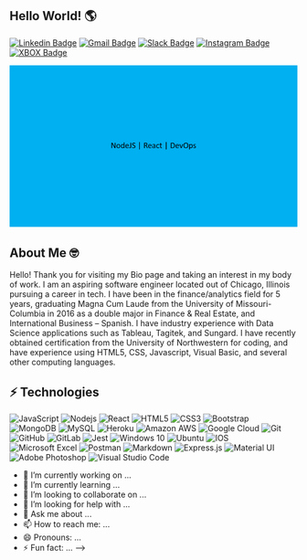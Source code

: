 ## Hello World! 🌎 
[![Linkedin Badge](https://img.shields.io/badge/-vasliejoshua-blue?style=flat-square&logo=Linkedin&logoColor=white&link=https://www.linkedin.com/in/vasliejoshua/)](https://www.linkedin.com/in/vasliejoshua/)
[![Gmail Badge](https://img.shields.io/badge/-joshuavaslie2021@u.northwestern.edu-c14438?style=flat-square&logo=Gmail&logoColor=white&link=mailto:joshuavaslie2021@u.northwestern.edu)](mailto:joshuavaslie2021@u.northwestern.edu)
[![Slack Badge](https://img.shields.io/badge/Slack-4A154B?style=for-the-badge&logo=slack&logoColor=white&link=https://slack.com/joshuavaslie2021@u.northwestern.edu)](https://app.slack.com/client/T01AA2DAAQJ/composer/draft-163cf50c-dd49-4fd8-8e2c-eed2c8b9761f/user_profile/U01B74CR39R) 
[![Instagram Badge](https://img.shields.io/badge/-joshvaslie-purple?style=flat-square&logo=instagram&logoColor=white&link=https://instagram.com/joshvaslie/)](https://instagram.com/joshvaslie)
[![XBOX Badge](https://img.shields.io/badge/THEBRODIE27-%23107C10.svg?style=for-the-badge&logo=Xbox&logoColor=white&link=https://account.xbox.com/en-us/profile?gamertag=THEBRODIE27)](https://account.xbox.com/en-us/profile?gamertag=THEBRODIE27)


![](/Josh.gif)


## About Me 🤓

Hello! Thank you for visiting my Bio page and taking an interest in my body of work. I am an aspiring software engineer located out of Chicago, Illinois pursuing a career in tech. I have been in the finance/analytics field for 5 years, graduating Magna Cum Laude from the University of Missouri-Columbia in 2016 as a double major in Finance & Real Estate, and International Business – Spanish. I have industry experience with Data Science applications such as Tableau, Tagitek, and Sungard. I have recently obtained certification from the University of Northwestern for coding, and have experience using HTML5, CSS, Javascript, Visual Basic, and several other computing languages.



## ⚡ Technologies

![JavaScript](https://img.shields.io/badge/-JavaScript-black?style=flat-square&logo=javascript)
![Nodejs](https://img.shields.io/badge/-Nodejs-black?style=flat-square&logo=Node.js)
![React](https://img.shields.io/badge/-React-black?style=flat-square&logo=react)
![HTML5](https://img.shields.io/badge/-HTML5-E34F26?style=flat-square&logo=html5&logoColor=white)
![CSS3](https://img.shields.io/badge/-CSS3-1572B6?style=flat-square&logo=css3)
![Bootstrap](https://img.shields.io/badge/-Bootstrap-563D7C?style=flat-square&logo=bootstrap)
![MongoDB](https://img.shields.io/badge/-MongoDB-black?style=flat-square&logo=mongodb)
![MySQL](https://img.shields.io/badge/-MySQL-black?style=flat-square&logo=mysql)
![Heroku](https://img.shields.io/badge/-Heroku-430098?style=flat-square&logo=heroku)
![Amazon AWS](https://img.shields.io/badge/Amazon%20AWS-232F3E?style=flat-square&logo=amazon-aws)
![Google Cloud](https://img.shields.io/badge/Google%20Cloud-black?style=flat-square&logo=google-cloud)
![Git](https://img.shields.io/badge/-Git-black?style=flat-square&logo=git)
![GitHub](https://img.shields.io/badge/-GitHub-181717?style=flat-square&logo=github)
![GitLab](https://img.shields.io/badge/-GitLab-FCA121?style=flat-square&logo=gitlab)
![Jest](https://img.shields.io/badge/-jest-%23C21325?style=for-the-badge&logo=jest&logoColor=white)
![Windows 10](https://img.shields.io/badge/Windows-0078D6?style=for-the-badge&logo=windows&logoColor=white)
![Ubuntu](https://img.shields.io/badge/Ubuntu-E95420?style=for-the-badge&logo=ubuntu&logoColor=white)
![IOS](https://img.shields.io/badge/iOS-000000?style=for-the-badge&logo=ios&logoColor=white)
![Microsoft Excel](https://img.shields.io/badge/Microsoft_Excel-217346?style=for-the-badge&logo=microsoft-excel&logoColor=white)
![Postman](https://img.shields.io/badge/Postman-FF6C37?style=for-the-badge&logo=postman&logoColor=red)
![Markdown](https://img.shields.io/badge/markdown-%23000000.svg?style=for-the-badge&logo=markdown&logoColor=white)
![Express.js](https://img.shields.io/badge/express.js-%23404d59.svg?style=for-the-badge&logo=express&logoColor=%2361DAFB)
![Material UI](https://img.shields.io/badge/materialui-%230081CB.svg?style=for-the-badge&logo=material-ui&logoColor=white)
![Adobe Photoshop](https://img.shields.io/badge/adobephotoshop-%2331A8FF.svg?style=for-the-badge&logo=adobephotoshop&logoColor=white)
![Visual Studio Code](https://img.shields.io/badge/VisualStudioCode-0078d7.svg?style=for-the-badge&logo=visual-studio-code&logoColor=white)



- 🔭 I’m currently working on ...
- 🌱 I’m currently learning ...
- 👯 I’m looking to collaborate on ...
- 🤔 I’m looking for help with ...
- 💬 Ask me about ...
- 📫 How to reach me: ...
- 😄 Pronouns: ...
- ⚡ Fun fact: ...
-->
